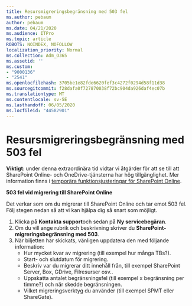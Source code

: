 ```yaml
---
title: Resursmigreringsbegränsning med 503 fel
ms.author: pebaum
author: pebaum
ms.date: 04/21/2020
ms.audience: ITPro
ms.topic: article
ROBOTS: NOINDEX, NOFOLLOW
localization_priority: Normal
ms.collection: Adm_O365
ms.assetid: ''
ms.custom:
- "9000136"
- "2541"
ms.openlocfilehash: 3705be1e82fde6620fef3c4272f0294d58f11d38
ms.sourcegitcommit: f28dafa0f727870038f72bc904da926daf4ec07b
ms.translationtype: MT
ms.contentlocale: sv-SE
ms.lasthandoff: 06/05/2020
ms.locfileid: "44582901"
---
```

# <a name="sharepoint-migration-throttling-with-503-errors"></a>Resursmigreringsbegränsning med 503 fel

**Viktigt**: under denna extraordinära tid vidtar vi åtgärder för att se till att SharePoint Online- och OneDrive-tjänsterna har hög tillgänglighet. Mer information finns i [temporära funktionsjusteringar för SharePoint Online](https://aka.ms/ODSPAdjustments).

**503 fel vid migrering till SharePoint Online**

Det verkar som om du migrerar till SharePoint Online och tar emot 503 fel. Följ stegen nedan så att vi kan hjälpa dig så snart som möjligt. 

1. Klicka på **Kontakta support**och sedan på **Ny servicebegäran**.
2. Om du vill ange rubrik och beskrivning skriver du **SharePoint-migreringsbegränsning med 503**.
3. När biljetten har skickats, vänligen uppdatera den med följande information:
    - Hur mycket kvar av migrering (till exempel hur många TBs?).
    - Start- och slutdatum för migrering.
    - Beskriv var du migrerar ditt innehåll från, till exempel SharePoint Server, Box, GDrive, Filresurser osv..
    - Uppskatta antalet begränsningsfel (till exempel x begränsning per timme?) och när skedde begränsningen.
    - Vilket migreringsverktyg du använder (till exempel SPMT eller ShareGate).


